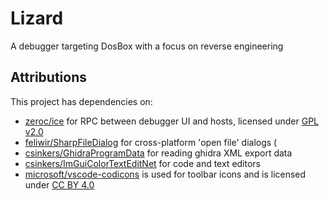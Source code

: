 # Lizard
A debugger targeting DosBox with a focus on reverse engineering

## Attributions

This project has dependencies on:
- [zeroc/ice](https://github.com/zeroc-ice/ice) for RPC between debugger UI and hosts, licensed under [GPL v2.0](https://github.com/zeroc-ice/ice/blob/3.7/LICENSE)
- [feliwir/SharpFileDialog](https://github.com/feliwir/SharpFileDialog) for cross-platform 'open file' dialogs (
- [csinkers/GhidraProgramData](https://github.com/csinkers/GhidraProgramData) for reading ghidra XML export data
- [csinkers/ImGuiColorTextEditNet](https://github.com/csinkers/ImGuiColorTextEditNet) for code and text editors
- [microsoft/vscode-codicons](https://github.com/microsoft/vscode-codicons) is used for toolbar icons and is licensed under [CC BY 4.0](https://creativecommons.org/licenses/by/4.0/)
